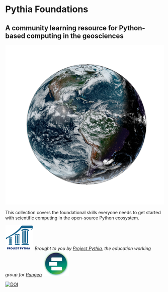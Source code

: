 # Pythia Foundations

## A community learning resource for Python-based computing in the geosciences

<img src="images/pretty-earth.png" alt="Pretty Earth" width="600px">

This collection covers the foundational skills everyone needs to get started with scientific computing in the open-source Python ecosystem.

<img src="images/logos/ProjectPythia_Logo_Final-01-Blue.svg" alt="Project Pythia logo" height="80px"> _Brought to you by [Project Pythia](https://projectpythia.org), the education working group for [Pangeo](https://pangeo.io)_ <img src="https://raw.githubusercontent.com/pangeo-data/pangeo/master/docs/_static/small_e_logo_cropped.png" alt="Pangeo logo" height="80px">

[![DOI](https://zenodo.org/badge/338145160.svg)](https://zenodo.org/badge/latestdoi/338145160)
